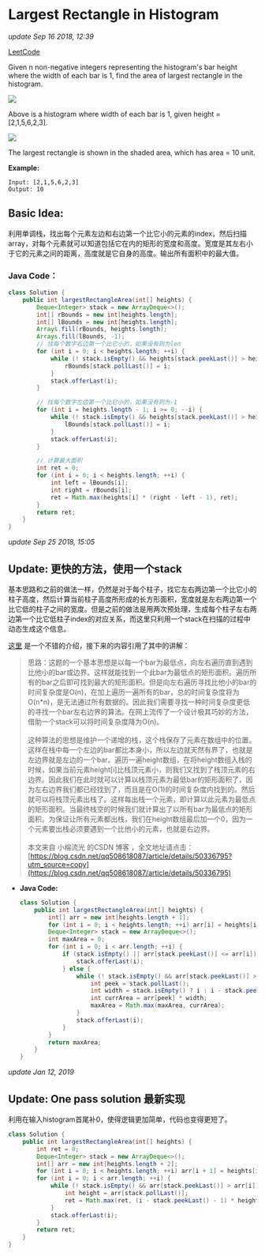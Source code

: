 # Largest Rectangle in Histogram

_update Sep 16 2018, 12:39_

[LeetCode](https://leetcode.com/problems/largest-rectangle-in-histogram/description/)

Given n non-negative integers representing the histogram's bar height where the width of each bar is 1, find the area of largest rectangle in the histogram.

![](https://leetcode.com/static/images/problemset/histogram.png)

Above is a histogram where width of each bar is 1, given height = \[2,1,5,6,2,3].

![](https://leetcode.com/static/images/problemset/histogram_area.png)

The largest rectangle is shown in the shaded area, which has area = 10 unit.

**Example:**

```
Input: [2,1,5,6,2,3]
Output: 10
```

## Basic Idea:

利用单调栈，找出每个元素左边和右边第一个比它小的元素的index，然后扫描array，对每个元素就可以知道包括它在内的矩形的宽度和高度。宽度是其左右小于它的元素之间的距离，高度就是它自身的高度。输出所有面积中的最大值。

### Java Code：

```java
class Solution {
    public int largestRectangleArea(int[] heights) {
        Deque<Integer> stack = new ArrayDeque<>();
        int[] rBounds = new int[heights.length];
        int[] lBounds = new int[heights.length];
        Arrays.fill(rBounds, heights.length);
        Arrays.fill(lBounds, -1);
        // 找每个数字右边第一个比它小的，如果没有则为len
        for (int i = 0; i < heights.length; ++i) {
            while (! stack.isEmpty() && heights[stack.peekLast()] > heights[i]) {
                rBounds[stack.pollLast()] = i;
            }
            stack.offerLast(i);
        }

        // 找每个数字左边第一个比它小的，如果没有则为-1
        for (int i = heights.length - 1; i >= 0; --i) {
            while (! stack.isEmpty() && heights[stack.peekLast()] > heights[i]) {
                lBounds[stack.pollLast()] = i;
            }
            stack.offerLast(i);
        }

        // 计算最大面积
        int ret = 0;
        for (int i = 0; i < heights.length; ++i) {
            int left = lBounds[i];
            int right = rBounds[i];
            ret = Math.max(heights[i] * (right - left - 1), ret);
        }
        return ret;
    }
}
```

_update Sep 25 2018, 15:05_

## Update: 更快的方法，使用一个stack

基本思路和之前的做法一样，仍然是对于每个柱子，找它左右两边第一个比它小的柱子高度，然后计算当前柱子高度所形成的长方形面积，宽度就是左右两边第一个比它低的柱子之间的宽度。但是之前的做法是用两次预处理，生成每个柱子左右两边第一个比它低柱子index的对应关系，而这里只利用一个stack在扫描的过程中动态生成这个信息。

[这里](https://blog.csdn.net/qq508618087/article/details/50336795) 是一个不错的介绍，接下来的内容引用了其中的讲解：

> 思路：这题的一个基本思想是以每一个bar为最低点，向左右遍历直到遇到比他小的bar或边界。这样就能找到一个此bar为最低点的矩形面积。遍历所有的bar之后即可找到最大的矩形面积。但是向左右遍历寻找比他小的bar的时间复杂度是O(n)，在加上遍历一遍所有的bar，总的时间复杂度将为O(n\*n)，是无法通过所有数据的。因此我们需要寻找一种时间复杂度更低的寻找一个bar左右边界的算法。在网上流传了一个设计极其巧妙的方法，借助一个stack可以将时间复杂度降为O(n)。\
> \
>  这种算法的思想是维护一个递增的栈，这个栈保存了元素在数组中的位置。 这样在栈中每一个左边的bar都比本身小，所以左边就天然有界了，也就是左边界就是左边的一个bar。遍历一遍height数组，在将height数组入栈的时候，如果当前元素height\[i]比栈顶元素小，则我们又找到了栈顶元素的右边界。因此我们在此时就可以计算以栈顶元素为最低bar的矩形面积了，因为左右边界我们都已经找到了，而且是在O(1)的时间复杂度内找到的。然后就可以将栈顶元素出栈了。这样每出栈一个元素，即计算以此元素为最低点的矩形面积。当最终栈空的时候我们就计算出了以所有bar为最低点的矩形面积。为保证让所有元素都出栈，我们在height数组最后加一个0，因为一个元素要出栈必须要遇到一个比他小的元素，也就是右边界。\
> \
>  本文来自 小榕流光 的CSDN 博客 ，全文地址请点击：[https://blog.csdn.net/qq508618087/article/details/50336795?utm_source=copy](https://blog.csdn.net/qq508618087/article/details/50336795)

*   **Java Code:**

    ```java
    class Solution {
        public int largestRectangleArea(int[] heights) {
            int[] arr = new int[heights.length + 1];
            for (int i = 0; i < heights.length; ++i) arr[i] = heights[i];
            Deque<Integer> stack = new ArrayDeque<>();
            int maxArea = 0;
            for (int i = 0; i < arr.length; ++i) {
                if (stack.isEmpty() || arr[stack.peekLast()] <= arr[i]) {
                    stack.offerLast(i);
                } else {
                    while (! stack.isEmpty() && arr[stack.peekLast()] > arr[i]) {
                        int peek = stack.pollLast();
                        int width = stack.isEmpty() ? i : i - stack.peekLast() - 1;
                        int currArea = arr[peek] * width;
                        maxArea = Math.max(maxArea, currArea);
                    }
                    stack.offerLast(i);
                }
            }
            return maxArea;
        }
    }
    ```

_update Jan 12, 2019_

## Update: One pass solution 最新实现

利用在输入histogram首尾补0，使得逻辑更加简单，代码也变得更短了。

```java
class Solution {
    public int largestRectangleArea(int[] heights) {
        int ret = 0;
        Deque<Integer> stack = new ArrayDeque<>();
        int[] arr = new int[heights.length + 2];
        for (int i = 0; i < heights.length; ++i) arr[i + 1] = heights[i];
        for (int i = 0; i < arr.length; ++i) {
            while (! stack.isEmpty() && arr[stack.peekLast()] > arr[i]) {
                int height = arr[stack.pollLast()];
                ret = Math.max(ret, (i - stack.peekLast() - 1) * height);
            }
            stack.offerLast(i);
        }
        return ret;
    }
}
```
